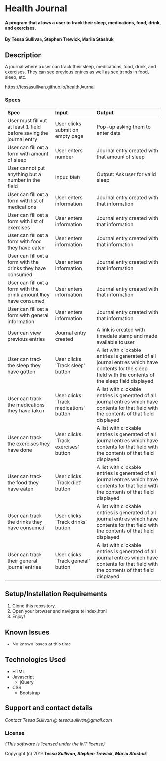 # Health Journal

#### A program that allows a user to track their sleep, medications, food, drink, and exercises.

#### By **Tessa Sullivan, Stephen Trewick, Mariia Stashuk**

## Description

A journal where a user can track their sleep, medications, food, drink, and exercises.  They can see previous entries as well as see trends in food, sleep, etc.

https://tessasullivan.github.io/healthJournal

### Specs
| Spec | Input | Output |
| :-------------     | :------------- | :------------- |
| User must fill out at least 1 field before saving the journal entry |User clicks submit on empty page|Pop-up asking them to enter data|
| User can fill out a form with amount of sleep | User enters number |Journal entry created with that amount of sleep|
| User cannot put anything but a number in the field | Input: blah | Output: Ask user for valid sleep
| User can fill out a form with list of medications | User enters information |Journal entry created with that information|
| User can fill out a form with list of exercises | User enters information |Journal entry created with that information|
| User can fill out a form with food they have eaten | User enters information |Journal entry created with that information|
| User can fill out a form with the drinks they have consumed | User enters information |Journal entry created with that information|
| User can fill out a form with the drink amount they have consumed | User enters information |Journal entry created with that information|
| User can fill out a form with general information | User enters information |Journal entry created with that information|
| User can view previous entries|Journal entry created|A link is created with timedate stamp and made available to user|
| User can track the sleep they have gotten|User clicks 'Track sleep' button|A list with clickable entries is generated of all journal entries which have contents for the sleep field with the contents of the sleep field displayed|
| User can track the medications they have taken |User clicks 'Track medications' button|A list with clickable entries is generated of all journal entries which have contents for that field with the contents of that field displayed|
| User can track the exercises they have done|User clicks 'Track exercises' button|A list with clickable entries is generated of all journal entries which have contents for that field with the contents of that field displayed|
| User can track the food they have eaten|User clicks 'Track diet' button|A list with clickable entries is generated of all journal entries which have contents for that field with the contents of that field displayed|
| User can track the drinks they have consumed|User clicks 'Track drinks' button|A list with clickable entries is generated of all journal entries which have contents for that field with the contents of that field displayed|
| User can track their general journal entries |User clicks 'Track general' button|A list with clickable entries is generated of all journal entries which have contents for that field with the contents of that field displayed|

## Setup/Installation Requirements

1. Clone this repository.
2. Open your browser and navigate to index.html
3. Enjoy!



## Known Issues
* No known issues at this time

## Technologies Used

* HTML
* Javascript
  * jQuery
* CSS
  * Bootstrap

## Support and contact details

_Contact Tessa Sullivan @ tessa.sullivan@gmail.com_

### License

*{This software is licensed under the MIT license}*

Copyright (c) 2019 **_Tessa Sullivan, Stephen Trewick, Mariia Stashuk_**
